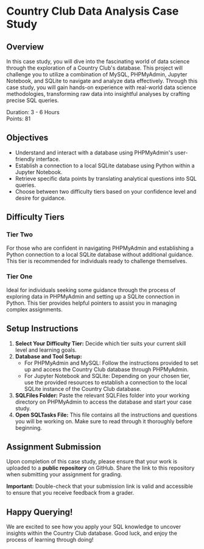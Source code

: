 # Country Club Data Analysis Case Study

## Overview

In this case study, you will dive into the fascinating world of data science through the exploration of a Country Club's database. This project will challenge you to utilize a combination of MySQL, PHPMyAdmin, Jupyter Notebook, and SQLite to navigate and analyze data effectively. Through this case study, you will gain hands-on experience with real-world data science methodologies, transforming raw data into insightful analyses by crafting precise SQL queries.

Duration: 3 - 6 Hours  
Points: 81  

## Objectives

- Understand and interact with a database using PHPMyAdmin's user-friendly interface.
- Establish a connection to a local SQLite database using Python within a Jupyter Notebook.
- Retrieve specific data points by translating analytical questions into SQL queries.
- Choose between two difficulty tiers based on your confidence level and desire for guidance.

## Difficulty Tiers

### Tier Two

For those who are confident in navigating PHPMyAdmin and establishing a Python connection to a local SQLite database without additional guidance. This tier is recommended for individuals ready to challenge themselves.

### Tier One

Ideal for individuals seeking some guidance through the process of exploring data in PHPMyAdmin and setting up a SQLite connection in Python. This tier provides helpful pointers to assist you in managing complex assignments.

## Setup Instructions

1. **Select Your Difficulty Tier:** Decide which tier suits your current skill level and learning goals.
2. **Database and Tool Setup:**
   - For PHPMyAdmin and MySQL: Follow the instructions provided to set up and access the Country Club database through PHPMyAdmin.
   - For Jupyter Notebook and SQLite: Depending on your chosen tier, use the provided resources to establish a connection to the local SQLite instance of the Country Club database.
3. **SQLFiles Folder:** Paste the relevant SQLFiles folder into your working directory on PHPMyAdmin to access the database and start your case study.
4. **Open SQLTasks File:** This file contains all the instructions and questions you will be working on. Make sure to read through it thoroughly before beginning.

## Assignment Submission

Upon completion of this case study, please ensure that your work is uploaded to a **public repository** on GitHub. Share the link to this repository when submitting your assignment for grading.

**Important:** Double-check that your submission link is valid and accessible to ensure that you receive feedback from a grader.

## Happy Querying!

We are excited to see how you apply your SQL knowledge to uncover insights within the Country Club database. Good luck, and enjoy the process of learning through doing!

